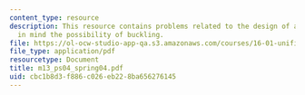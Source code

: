 ```yaml
---
content_type: resource
description: This resource contains problems related to the design of a truss keeping
  in mind the possibility of buckling.
file: https://ol-ocw-studio-app-qa.s3.amazonaws.com/courses/16-01-unified-engineering-i-ii-iii-iv-fall-2005-spring-2006/cbc1b8d3f886c026eb228ba656276145_m13_ps04_spring04.pdf
file_type: application/pdf
resourcetype: Document
title: m13_ps04_spring04.pdf
uid: cbc1b8d3-f886-c026-eb22-8ba656276145
---
```

